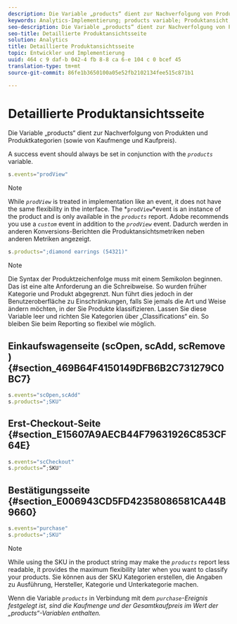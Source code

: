 ```yaml
---
description: Die Variable „products“ dient zur Nachverfolgung von Produkten und Produktkategorien (sowie von Kaufmenge und Kaufpreis).
keywords: Analytics-Implementierung; products variable; Produktansicht; Erfolgsereignis
seo-description: Die Variable „products“ dient zur Nachverfolgung von Produkten und Produktkategorien (sowie von Kaufmenge und Kaufpreis).
seo-title: Detaillierte Produktansichtsseite
solution: Analytics
title: Detaillierte Produktansichtsseite
topic: Entwickler und Implementierung
uuid: 464 c 9 daf-b 042-4 fb 8-8 ca 6-e 104 c 0 bcef 45
translation-type: tm+mt
source-git-commit: 86fe1b3650100a05e52fb2102134fee515c871b1

---
```



# Detaillierte Produktansichtsseite

Die Variable „products“ dient zur Nachverfolgung von Produkten und Produktkategorien (sowie von Kaufmenge und Kaufpreis).

A success event should always be set in conjunction with the *`products`* variable.

```js
s.events="prodView"
```

>[!NOTE]
>
>While *`prodView`* is treated in implementation like an event, it does not have the same flexibility in the interface. The *`prodView`*event is an instance of the product and is only available in the *`products`* report. Adobe recommends you use a *`custom`* event in addition to the *`prodView`* event. Dadurch werden in anderen Konversions-Berichten die Produktansichtsmetriken neben anderen Metriken angezeigt.

```js
s.products=";diamond earrings (54321)"
```

>[!NOTE]
>
>Die Syntax der Produktzeichenfolge muss mit einem Semikolon beginnen. Das ist eine alte Anforderung an die Schreibweise. So wurden früher Kategorie und Produkt abgegrenzt. Nun führt dies jedoch in der Benutzeroberfläche zu Einschränkungen, falls Sie jemals die Art und Weise ändern möchten, in der Sie Produkte klassifizieren. Lassen Sie diese Variable leer und richten Sie Kategorien über „Classifications“ ein. So bleiben Sie beim Reporting so flexibel wie möglich.

## Einkaufswagenseite (scOpen, scAdd, scRemove ) {#section_469B64F4150149DFB6B2C731279C0BC7}

```js
s.events="scOpen,scAdd" 
s.products=";SKU" 
```

## Erst-Checkout-Seite {#section_E15607A9AECB44F79631926C853CF64E}

```js
s.events="scCheckout" 
s.products=”;SKU" 
```

## Bestätigungsseite {#section_E006943CD5FD42358086581CA44B9660}

```js
s.events="purchase" 
s.products=";SKU" 
```

>[!NOTE]
>
>While using the SKU in the product string may make the *`products`* report less readable, it provides the maximum flexibility later when you want to classify your products. Sie können aus der SKU Kategorien erstellen, die Angaben zu Ausführung, Hersteller, Kategorie und Unterkategorie machen.

Wenn die Variable *`products`* in Verbindung mit dem *`purchase`-Ereignis festgelegt ist, sind die Kaufmenge und der Gesamtkaufpreis im Wert der „products“-Variablen enthalten.*
